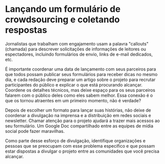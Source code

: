 # Lançando um formulário de crowdsourcing e coletando respostas

Jornalistas que trabalham com engajamento usam a palavra "callouts" \(chamada\) para descrever solicitações de informações de leitores ou espectadores, incluindo formulários de envio, links de e-mail dedicados, etc.

É importante coordenar uma data de lançamento com seus parceiros para que todos possam publicar seus formulários para receber dicas no mesmo dia, e cada redação deve preparar um artigo sobre o projeto para recrutar participantes do público e explicar o que está procurando alcançar. Coordene os detalhes técnicos, mas deixe espaço para os seus parceiros falarem com o público deles como eles sabem melhor. Essa conexão é o que os tornou atraentes em um primeiro momento, não é verdade?

Depois de escolher um formato para lançar suas histórias, não deixe de coordenar a divulgação na imprensa e a distribuição em redes sociais e newsletter. Chamar atenção para o projeto ajudará a trazer mais acessos ao seu formulário. Um Google Doc compartilhado entre as equipes de mídia social pode fazer maravilhas.

Como parte desse esforço de divulgação, identifique organizações e pessoas que se preocupam com esse problema específico e que possam estar dispostas a divulgar o projeto entre as comunidades que você precisa alcançar.

